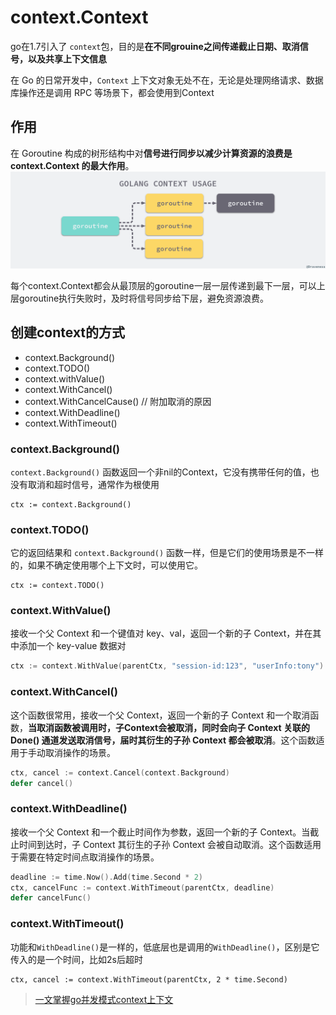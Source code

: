 # context.Context

go在1.7引入了 `context`包，目的是**在不同grouine之间传递截止日期、取消信号，以及共享上下文信息**

在 Go 的日常开发中，`Context` 上下文对象无处不在，无论是处理网络请求、数据库操作还是调用 RPC 等场景下，都会使用到Context

## 作用
在 Goroutine 构成的树形结构中对**信号进行同步以减少计算资源的浪费是 context.Context 的最大作用**。
![](../assets/golang-context-usage.png)

每个context.Context都会从最顶层的goroutine一层一层传递到最下一层，可以上层goroutine执行失败时，及时将信号同步给下层，避免资源浪费。

## 创建context的方式
- context.Background()
- context.TODO()
- context.withValue()
- context.WithCancel()
- context.WithCancelCause() // 附加取消的原因
- context.WithDeadline()
- context.WithTimeout()

### context.Background()
`context.Background()` 函数返回一个非nil的Context，它没有携带任何的值，也没有取消和超时信号，通常作为根使用

```
ctx := context.Background()
```

### context.TODO()
它的返回结果和 `context.Background()` 函数一样，但是它们的使用场景是不一样的，如果不确定使用哪个上下文时，可以使用它。
```
ctx := context.TODO()
```

### context.WithValue()
接收一个父 Context 和一个键值对 key、val，返回一个新的子 Context，并在其中添加一个 key-value 数据对
```go
ctx := context.WithValue(parentCtx, "session-id:123", "userInfo:tony")
```

### context.WithCancel()
这个函数很常用，接收一个父 Context，返回一个新的子 Context 和一个取消函数，**当取消函数被调用时，子Context会被取消，同时会向子 Context 关联的 Done() 通道发送取消信号，届时其衍生的子孙 Context 都会被取消**。这个函数适用于手动取消操作的场景。

```go
ctx, cancel := context.Cancel(context.Background)
defer cancel()
```

### context.WithDeadline()
接收一个父 Context 和一个截止时间作为参数，返回一个新的子 Context。当截止时间到达时，子 Context 其衍生的子孙 Context 会被自动取消。这个函数适用于需要在特定时间点取消操作的场景。
```go
deadline := time.Now().Add(time.Second * 2)
ctx, cancelFunc := context.WithTimeout(parentCtx, deadline)
defer cancelFunc()

```

### context.WithTimeout()
功能和`WithDeadline()`是一样的，低底层也是调用的`WithDeadline()`，区别是它传入的是一个时间，比如2s后超时
```
ctx, cancel := context.WithTimeout(parentCtx, 2 * time.Second)
```

> [一文掌握go并发模式context上下文](https://juejin.cn/post/7233981178101186619)